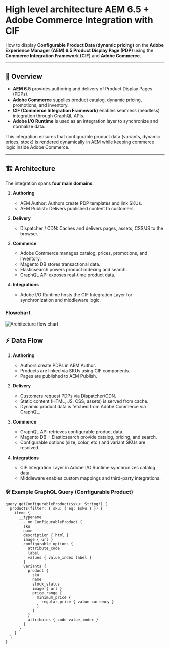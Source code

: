 # High level architecture AEM 6.5 + Adobe Commerce Integration with CIF

How to display **Configurable Product Data (dynamic pricing)** on the **Adobe Experience Manager (AEM) 6.5 Product Display Page (PDP)** using the **Commerce Integration Framework (CIF)** and **Adobe Commerce**.

---

## 📖 Overview

- **AEM 6.5** provides authoring and delivery of Product Display Pages (PDPs).
- **Adobe Commerce** supplies product catalog, dynamic pricing, promotions, and inventory.
- **CIF (Commerce Integration Framework)** enables seamless (headless) integration through GraphQL APIs.
- **Adobe I/O Runtime** is used as an integration layer to synchronize and normalize data.

This integration ensures that configurable product data (variants, dynamic prices, stock) is rendered dynamically in AEM while keeping commerce logic inside Adobe Commerce.

---

## 🏗 Architecture

The integration spans **four main domains**:  

1. **Authoring**  
   - AEM Author: Authors create PDP templates and link SKUs.  
   - AEM Publish: Delivers published content to customers.  

2. **Delivery**  
   - Dispatcher / CDN: Caches and delivers pages, assets, CSS/JS to the browser.  

3. **Commerce**  
   - Adobe Commerce manages catalog, prices, promotions, and inventory.  
   - Magento DB stores transactional data.  
   - Elasticsearch powers product indexing and search.  
   - GraphQL API exposes real-time product data.  

4. **Integrations**  
   - Adobe I/O Runtime hosts the CIF Integration Layer for synchronization and middleware logic.  

### Flowchart
![Architecture flow chart](https://i.imgur.com/ae2sgnV.jpeg)


## ⚡ Data Flow

1. **Authoring**
    - Authors create PDPs in AEM Author.
    - Products are linked via SKUs using CIF components.
    - Pages are published to AEM Publish.

2. **Delivery**
    - Customers request PDPs via Dispatcher/CDN.
    - Static content (HTML, JS, CSS, assets) is served from cache.
    - Dynamic product data is fetched from Adobe Commerce via GraphQL.

3. **Commerce**
   - GraphQL API retrieves configurable product data.
   - Magento DB + Elasticsearch provide catalog, pricing, and search.
   - Configurable options (size, color, etc.) and variant SKUs are resolved.

5. **Integrations**
    - CIF Integration Layer in Adobe I/O Runtime synchronizes catalog data.
    - Middleware enables custom mappings and third-party integrations.

### 🛠 Example GraphQL Query (Configurable Product)
```
query getConfigurableProduct($sku: String!) {
  products(filter: { sku: { eq: $sku } }) {
    items {
      __typename
      ... on ConfigurableProduct {
        sku
        name
        description { html }
        image { url }
        configurable_options {
          attribute_code
          label
          values { value_index label }
        }
        variants {
          product {
            sku
            name
            stock_status
            image { url }
            price_range {
              minimum_price {
                regular_price { value currency }
              }
            }
          }
          attributes { code value_index }
        }
      }
    }
  }
}

```

